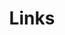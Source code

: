 ---
title: Links
links:
  - title: Pixiv
    description: GitHub is the world's largest software development platform.
    website: https://github.com
    image: pixiv.png
  - title: Baraag
    description: TypeScript is a typed superset of JavaScript that compiles to plain JavaScript.
    website: https://www.typescriptlang.org
    image: mastodon.png
  - title: Fanbox
    description:
    website:
    image: fanbox.png
menu:
    main: 
        weight: -50
        params:
            icon: link

comments: false
---
